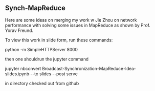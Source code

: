 ## Synch-MapReduce

Here are some ideas on merging my work w Jie Zhou on network performance with solving some issues in MapReduce as shown by Prof. Yorav Freund.

To view this work in slide form, run these commands: 

python -m SimpleHTTPServer 8000 

then one shouldrun the jupyter command

jupyter nbconvert Broadcast-Synchronization-MapReduce-Idea-slides.ipynb --to slides --post serve


in directory checked out from github

